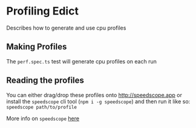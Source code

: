 # Profiling Edict
Describes how to generate and use cpu profiles

## Making Profiles
The `perf.spec.ts` test will generate cpu profiles on each run

## Reading the profiles
You can either drag/drop these profiles onto http://speedscope.app or 
install the `speedscope` cli tool (`npm i -g speedscope`) and then run it like
so: `speedscope path/to/profile`

More info on `speedscope` [here](https://github.com/jlfwong/speedscope)
